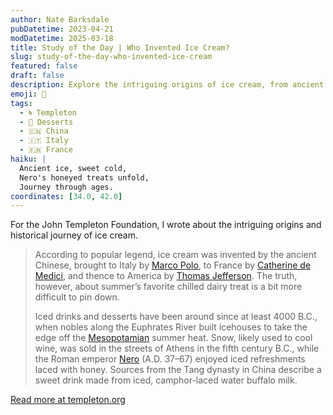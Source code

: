 ```yaml
---
author: Nate Barksdale
pubDatetime: 2023-04-21
modDatetime: 2025-03-18
title: Study of the Day | Who Invented Ice Cream?
slug: study-of-the-day-who-invented-ice-cream
featured: false
draft: false
description: Explore the intriguing origins of ice cream, from ancient China to American tables, and uncover the frosty journey of history's favorite frozen delight.
emoji: 🍦
tags:
  - 🌀 Templeton
  - 🍬 Desserts
  - 🇨🇳 China
  - 🇮🇹 Italy
  - 🇫🇷 France
haiku: |
  Ancient ice, sweet cold,  
  Nero's honeyed treats unfold,  
  Journey through ages.
coordinates: [34.0, 42.0]
---
```


For the John Templeton Foundation, I wrote about the intriguing origins and historical journey of ice cream.

> According to popular legend, ice cream was invented by the ancient Chinese, brought to Italy by [Marco Polo](https://www.history.com/topics/exploration/marco-polo), to France by [Catherine de Medici](https://www.history.com/topics/renaissance/medici-family), and thence to America by [Thomas Jefferson](https://www.history.com/news/thomas-jefferson-americas-pioneering-gourmand). The truth, however, about summer’s favorite chilled dairy treat is a bit more difficult to pin down.
>
> Iced drinks and desserts have been around since at least 4000 B.C., when nobles along the Euphrates River built icehouses to take the edge off the [Mesopotamian](https://www.history.com/topics/ancient-middle-east/mesopotamia) summer heat. Snow, likely used to cool wine, was sold in the streets of Athens in the fifth century B.C., while the Roman emperor [Nero](https://www.history.com/topics/ancient-history/nero) (A.D. 37–67) enjoyed iced refreshments laced with honey. Sources from the Tang dynasty in China describe a sweet drink made from iced, camphor-laced water buffalo milk.

[Read more at templeton.org](https://www.history.com/news/where-do-ice-cream-sorbet-frozen-desserts-come-from)
